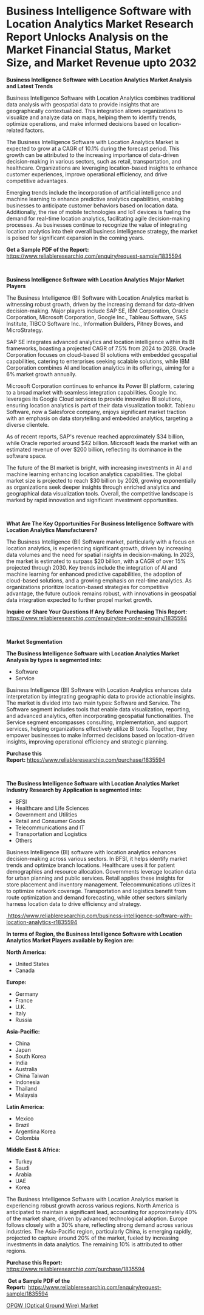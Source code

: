 <p><h1>Business Intelligence Software with Location Analytics Market Research Report Unlocks Analysis on the Market Financial Status, Market Size, and Market Revenue upto 2032</h1></p><p><strong>Business Intelligence Software with Location Analytics Market Analysis and Latest Trends</strong></p>
<p><p>Business Intelligence Software with Location Analytics combines traditional data analysis with geospatial data to provide insights that are geographically contextualized. This integration allows organizations to visualize and analyze data on maps, helping them to identify trends, optimize operations, and make informed decisions based on location-related factors. </p><p>The Business Intelligence Software with Location Analytics Market is expected to grow at a CAGR of 10.1% during the forecast period. This growth can be attributed to the increasing importance of data-driven decision-making in various sectors, such as retail, transportation, and healthcare. Organizations are leveraging location-based insights to enhance customer experiences, improve operational efficiency, and drive competitive advantages. </p><p>Emerging trends include the incorporation of artificial intelligence and machine learning to enhance predictive analytics capabilities, enabling businesses to anticipate customer behaviors based on location data. Additionally, the rise of mobile technologies and IoT devices is fueling the demand for real-time location analytics, facilitating agile decision-making processes. As businesses continue to recognize the value of integrating location analytics into their overall business intelligence strategy, the market is poised for significant expansion in the coming years.</p></p>
<p><strong>Get a Sample PDF of the Report:&nbsp;</strong> <a href="https://www.reliableresearchiq.com/enquiry/request-sample/1835594?utm_campaign=2265&utm_medium=2&utm_source=Github&utm_content=ia&utm_term=26032025&utm_id=business-intelligence-software-with-location-analytics">https://www.reliableresearchiq.com/enquiry/request-sample/1835594</a></p>
<p>&nbsp;</p>
<p><strong>Business Intelligence Software with Location Analytics Major Market Players</strong></p>
<p><p>The Business Intelligence (BI) Software with Location Analytics market is witnessing robust growth, driven by the increasing demand for data-driven decision-making. Major players include SAP SE, IBM Corporation, Oracle Corporation, Microsoft Corporation, Google Inc., Tableau Software, SAS Institute, TIBCO Software Inc., Information Builders, Pitney Bowes, and MicroStrategy.</p><p>SAP SE integrates advanced analytics and location intelligence within its BI frameworks, boasting a projected CAGR of 7.5% from 2024 to 2028. Oracle Corporation focuses on cloud-based BI solutions with embedded geospatial capabilities, catering to enterprises seeking scalable solutions, while IBM Corporation combines AI and location analytics in its offerings, aiming for a 6% market growth annually.</p><p>Microsoft Corporation continues to enhance its Power BI platform, catering to a broad market with seamless integration capabilities. Google Inc. leverages its Google Cloud services to provide innovative BI solutions, ensuring location analytics is part of their data visualization toolkit. Tableau Software, now a Salesforce company, enjoys significant market traction with an emphasis on data storytelling and embedded analytics, targeting a diverse clientele.</p><p>As of recent reports, SAP's revenue reached approximately $34 billion, while Oracle reported around $42 billion. Microsoft leads the market with an estimated revenue of over $200 billion, reflecting its dominance in the software space. </p><p>The future of the BI market is bright, with increasing investments in AI and machine learning enhancing location analytics capabilities. The global market size is projected to reach $30 billion by 2026, growing exponentially as organizations seek deeper insights through enriched analytics and geographical data visualization tools. Overall, the competitive landscape is marked by rapid innovation and significant investment opportunities.</p></p>
<p>&nbsp;</p>
<p><strong>What Are The Key Opportunities For Business Intelligence Software with Location Analytics Manufacturers?</strong></p>
<p><p>The Business Intelligence (BI) Software market, particularly with a focus on location analytics, is experiencing significant growth, driven by increasing data volumes and the need for spatial insights in decision-making. In 2023, the market is estimated to surpass $20 billion, with a CAGR of over 15% projected through 2030. Key trends include the integration of AI and machine learning for enhanced predictive capabilities, the adoption of cloud-based solutions, and a growing emphasis on real-time analytics. As organizations prioritize location-based strategies for competitive advantage, the future outlook remains robust, with innovations in geospatial data integration expected to further propel market growth.</p></p>
<p><strong>Inquire or Share Your Questions If Any Before Purchasing This Report:</strong> <a href="https://www.reliableresearchiq.com/enquiry/pre-order-enquiry/1835594?utm_campaign=2265&utm_medium=2&utm_source=Github&utm_content=ia&utm_term=26032025&utm_id=business-intelligence-software-with-location-analytics">https://www.reliableresearchiq.com/enquiry/pre-order-enquiry/1835594</a></p>
<p>&nbsp;</p>
<p><strong>Market Segmentation</strong></p>
<p><strong>The Business Intelligence Software with Location Analytics Market Analysis by types is segmented into:</strong></p>
<p><ul><li>Software</li><li>Service</li></ul></p>
<p><p>Business Intelligence (BI) Software with Location Analytics enhances data interpretation by integrating geographic data to provide actionable insights. The market is divided into two main types: Software and Service. The Software segment includes tools that enable data visualization, reporting, and advanced analytics, often incorporating geospatial functionalities. The Service segment encompasses consulting, implementation, and support services, helping organizations effectively utilize BI tools. Together, they empower businesses to make informed decisions based on location-driven insights, improving operational efficiency and strategic planning.</p></p>
<p><strong>Purchase this Report:&nbsp;</strong><a href="https://www.reliableresearchiq.com/purchase/1835594?utm_campaign=2265&utm_medium=2&utm_source=Github&utm_content=ia&utm_term=26032025&utm_id=business-intelligence-software-with-location-analytics">https://www.reliableresearchiq.com/purchase/1835594</a></p>
<p>&nbsp;</p>
<p><strong>The Business Intelligence Software with Location Analytics Market Industry Research by Application is segmented into:</strong></p>
<p><ul><li>BFSI</li><li>Healthcare and Life Sciences</li><li>Government and Utilities</li><li>Retail and Consumer Goods</li><li>Telecommunications and IT</li><li>Transportation and Logistics</li><li>Others</li></ul></p>
<p><p>Business Intelligence (BI) software with location analytics enhances decision-making across various sectors. In BFSI, it helps identify market trends and optimize branch locations. Healthcare uses it for patient demographics and resource allocation. Governments leverage location data for urban planning and public services. Retail applies these insights for store placement and inventory management. Telecommunications utilizes it to optimize network coverage. Transportation and logistics benefit from route optimization and demand forecasting, while other sectors similarly harness location data to drive efficiency and strategy.</p></p>
<p><a href="https://www.reliableresearchiq.com/business-intelligence-software-with-location-analytics-r1835594?utm_campaign=2265&utm_medium=2&utm_source=Github&utm_content=ia&utm_term=26032025&utm_id=business-intelligence-software-with-location-analytics">&nbsp;https://www.reliableresearchiq.com/business-intelligence-software-with-location-analytics-r1835594</a></p>
<p><strong>In terms of Region, the Business Intelligence Software with Location Analytics Market Players available by Region are:</strong></p>
<p>
    <p> <strong> North America: </strong>
        <ul>
            <li>United States</li>
            <li>Canada</li>
        </ul>
        </p> 
    <p> <strong> Europe: </strong>
        <ul>
            <li>Germany</li>
            <li>France</li>
            <li>U.K.</li>
            <li>Italy</li>
            <li>Russia</li>
        </ul>
        </p> 
    <p> <strong> Asia-Pacific: </strong>
        <ul>
            <li>China</li>
            <li>Japan</li>
            <li>South Korea</li>
            <li>India</li>
            <li>Australia</li>
            <li>China Taiwan</li>
            <li>Indonesia</li>
            <li>Thailand</li>
            <li>Malaysia</li>
        </ul>
        </p> 
    <p> <strong> Latin America: </strong>
        <ul>
            <li>Mexico</li>
            <li>Brazil</li>
            <li>Argentina Korea</li>
            <li>Colombia</li>
        </ul>
        </p> 
    <p> <strong> Middle East & Africa: </strong>
        <ul>
            <li>Turkey</li>
            <li>Saudi</li>
            <li>Arabia</li>
            <li>UAE</li>
            <li>Korea</li>
        </ul>
    </p>
    </p>
<p><p>The Business Intelligence Software with Location Analytics market is experiencing robust growth across various regions. North America is anticipated to maintain a significant lead, accounting for approximately 40% of the market share, driven by advanced technological adoption. Europe follows closely with a 30% share, reflecting strong demand across various industries. The Asia-Pacific region, particularly China, is emerging rapidly, projected to capture around 20% of the market, fueled by increasing investments in data analytics. The remaining 10% is attributed to other regions.</p></p>
<p><strong>Purchase this Report: </strong><a href="https://www.reliableresearchiq.com/purchase/1835594?utm_campaign=2265&utm_medium=2&utm_source=Github&utm_content=ia&utm_term=26032025&utm_id=business-intelligence-software-with-location-analytics">https://www.reliableresearchiq.com/purchase/1835594</a></p>
<p>&nbsp;<strong>Get a Sample PDF of the Report:&nbsp;&nbsp;</strong><a href="https://www.reliableresearchiq.com/enquiry/request-sample/1835594?utm_campaign=2265&utm_medium=2&utm_source=Github&utm_content=ia&utm_term=26032025&utm_id=business-intelligence-software-with-location-analytics">https://www.reliableresearchiq.com/enquiry/request-sample/1835594</a></p>
<p><strong></strong></p>
<p><p><a href="https://github.com/resiebustin/Market-Research-Report-List-1/blob/main/opgw-optical-ground-wire-market.md?utm_campaign=2265&utm_medium=2&utm_source=Github&utm_content=ia&utm_term=26032025&utm_id=business-intelligence-software-with-location-analytics">OPGW (Optical Ground Wire) Market</a></p></p>